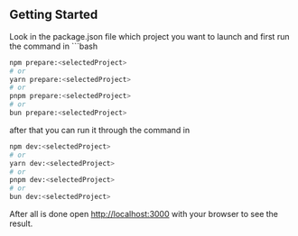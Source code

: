 ## Getting Started

Look in the package.json file which project you want to launch and first run the command in ```bash

```bash
npm prepare:<selectedProject>
# or
yarn prepare:<selectedProject>
# or
pnpm prepare:<selectedProject>
# or
bun prepare:<selectedProject>
```

after that you can run it through the command in

```bash
npm dev:<selectedProject>
# or
yarn dev:<selectedProject>
# or
pnpm dev:<selectedProject>
# or
bun dev:<selectedProject>
```

After all is done open [http://localhost:3000](http://localhost:3000) with your browser to see the result.
